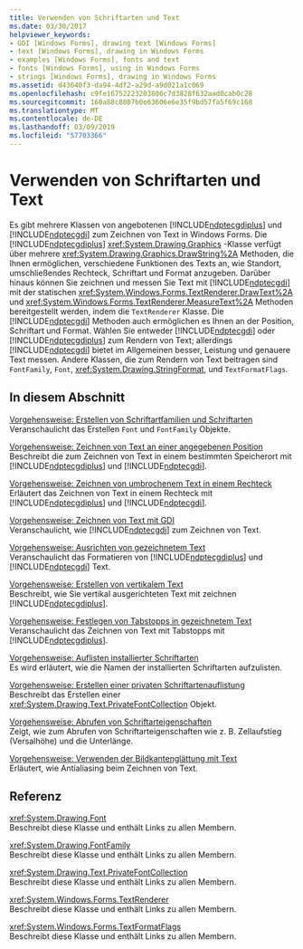 ```yaml
---
title: Verwenden von Schriftarten und Text
ms.date: 03/30/2017
helpviewer_keywords:
- GDI [Windows Forms], drawing text [Windows Forms]
- text [Windows Forms], drawing in Windows Forms
- examples [Windows Forms], fonts and text
- fonts [Windows Forms], using in Windows Forms
- strings [Windows Forms], drawing in Windows Forms
ms.assetid: d43640f3-da94-4df2-a29d-a9d021a1c069
ms.openlocfilehash: c9fe16752223203806c7d3828f632aad0cab0c28
ms.sourcegitcommit: 160a88c8087b0e63606e6e35f9bd57fa5f69c168
ms.translationtype: MT
ms.contentlocale: de-DE
ms.lasthandoff: 03/09/2019
ms.locfileid: "57703366"
---
```

# <a name="using-fonts-and-text"></a>Verwenden von Schriftarten und Text
Es gibt mehrere Klassen von angebotenen [!INCLUDE[ndptecgdiplus](../../../../includes/ndptecgdiplus-md.md)] und [!INCLUDE[ndptecgdi](../../../../includes/ndptecgdi-md.md)] zum Zeichnen von Text in Windows Forms. Die [!INCLUDE[ndptecgdiplus](../../../../includes/ndptecgdiplus-md.md)] <xref:System.Drawing.Graphics> -Klasse verfügt über mehrere <xref:System.Drawing.Graphics.DrawString%2A> Methoden, die Ihnen ermöglichen, verschiedene Funktionen des Texts an, wie Standort, umschließendes Rechteck, Schriftart und Format anzugeben. Darüber hinaus können Sie zeichnen und messen Sie Text mit [!INCLUDE[ndptecgdi](../../../../includes/ndptecgdi-md.md)] mit der statischen <xref:System.Windows.Forms.TextRenderer.DrawText%2A> und <xref:System.Windows.Forms.TextRenderer.MeasureText%2A> Methoden bereitgestellt werden, indem die `TextRenderer` Klasse. Die [!INCLUDE[ndptecgdi](../../../../includes/ndptecgdi-md.md)] Methoden auch ermöglichen es Ihnen an der Position, Schriftart und Format. Wählen Sie entweder [!INCLUDE[ndptecgdi](../../../../includes/ndptecgdi-md.md)] oder [!INCLUDE[ndptecgdiplus](../../../../includes/ndptecgdiplus-md.md)] zum Rendern von Text; allerdings [!INCLUDE[ndptecgdi](../../../../includes/ndptecgdi-md.md)] bietet im Allgemeinen besser, Leistung und genauere Text messen. Andere Klassen, die zum Rendern von Text beitragen sind `FontFamily`, `Font`, <xref:System.Drawing.StringFormat>, und `TextFormatFlags`.  
  
## <a name="in-this-section"></a>In diesem Abschnitt  
 [Vorgehensweise: Erstellen von Schriftartfamilien und Schriftarten](how-to-construct-font-families-and-fonts.md)  
 Veranschaulicht das Erstellen `Font` und `FontFamily` Objekte.  
  
 [Vorgehensweise: Zeichnen von Text an einer angegebenen Position](how-to-draw-text-at-a-specified-location.md)  
 Beschreibt die zum Zeichnen von Text in einem bestimmten Speicherort mit [!INCLUDE[ndptecgdiplus](../../../../includes/ndptecgdiplus-md.md)] und [!INCLUDE[ndptecgdi](../../../../includes/ndptecgdi-md.md)].  
  
 [Vorgehensweise: Zeichnen von umbrochenem Text in einem Rechteck](how-to-draw-wrapped-text-in-a-rectangle.md)  
 Erläutert das Zeichnen von Text in einem Rechteck mit [!INCLUDE[ndptecgdiplus](../../../../includes/ndptecgdiplus-md.md)] und [!INCLUDE[ndptecgdi](../../../../includes/ndptecgdi-md.md)].  
  
 [Vorgehensweise: Zeichnen von Text mit GDI](how-to-draw-text-with-gdi.md)  
 Veranschaulicht, wie [!INCLUDE[ndptecgdi](../../../../includes/ndptecgdi-md.md)] zum Zeichnen von Text.  
  
 [Vorgehensweise: Ausrichten von gezeichnetem Text](how-to-align-drawn-text.md)  
 Veranschaulicht das Formatieren von [!INCLUDE[ndptecgdiplus](../../../../includes/ndptecgdiplus-md.md)] und [!INCLUDE[ndptecgdi](../../../../includes/ndptecgdi-md.md)] Text.  
  
 [Vorgehensweise: Erstellen von vertikalem Text](how-to-create-vertical-text.md)  
 Beschreibt, wie Sie vertikal ausgerichteten Text mit zeichnen [!INCLUDE[ndptecgdiplus](../../../../includes/ndptecgdiplus-md.md)].  
  
 [Vorgehensweise: Festlegen von Tabstopps in gezeichnetem Text](how-to-set-tab-stops-in-drawn-text.md)  
 Veranschaulicht das Zeichnen von Text mit Tabstopps mit [!INCLUDE[ndptecgdiplus](../../../../includes/ndptecgdiplus-md.md)].  
  
 [Vorgehensweise: Auflisten installierter Schriftarten](how-to-enumerate-installed-fonts.md)  
 Es wird erläutert, wie die Namen der installierten Schriftarten aufzulisten.  
  
 [Vorgehensweise: Erstellen einer privaten Schriftartenauflistung](how-to-create-a-private-font-collection.md)  
 Beschreibt das Erstellen einer <xref:System.Drawing.Text.PrivateFontCollection> Objekt.  
  
 [Vorgehensweise: Abrufen von Schriftarteigenschaften](how-to-obtain-font-metrics.md)  
 Zeigt, wie zum Abrufen von Schriftarteigenschaften wie z. B. Zellaufstieg (Versalhöhe) und die Unterlänge.  
  
 [Vorgehensweise: Verwenden der Bildkantenglättung mit Text](how-to-use-antialiasing-with-text.md)  
 Erläutert, wie Antialiasing beim Zeichnen von Text.  
  
## <a name="reference"></a>Referenz  
 <xref:System.Drawing.Font>  
 Beschreibt diese Klasse und enthält Links zu allen Membern.  
  
 <xref:System.Drawing.FontFamily>  
 Beschreibt diese Klasse und enthält Links zu allen Membern.  
  
 <xref:System.Drawing.Text.PrivateFontCollection>  
 Beschreibt diese Klasse und enthält Links zu allen Membern.  
  
 <xref:System.Windows.Forms.TextRenderer>  
 Beschreibt diese Klasse und enthält Links zu allen Membern.  
  
 <xref:System.Windows.Forms.TextFormatFlags>  
 Beschreibt diese Klasse und enthält Links zu allen Membern.
